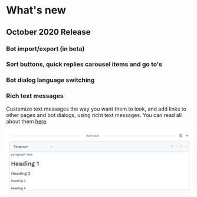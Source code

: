 # What's new

## October 2020 Release

### Bot import/export \(in beta\)



### Sort buttons, quick replies carousel items and go to's



### Bot dialog language switching



### Rich text messages

Customize text messages the way you want them to look, and add links to other pages and bot dialogs, using richt text messages. You can read all about them [here](../bot-answers/dialog-state/message-components.md#rich-text).

![](../.gitbook/assets/image%20%28325%29.png)



